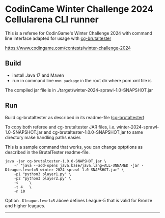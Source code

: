 # CodinCame Winter Challenge 2024 Cellularena CLI runner

This is a referee for CodinGame's Winter Challenge 2024 with command line interface adapted for usage with [cg-brutaltester](https://github.com/dreignier/cg-brutaltester)

https://www.codingame.com/contests/winter-challenge-2024

## Build

- install Java 17 and Maven
- run in command line `mvn package` in the root dir where pom.xml file is

The compiled jar file is in ./target/winter-2024-sprawl-1.0-SNAPSHOT.jar

## Run

Build cg-brutaltester as described in its readme-file ([cg-brutaltester](https://github.com/dreignier/cg-brutaltester))

To copy both referee and cg-brutaltester JAR files, i.e. winter-2024-sprawl-1.0-SNAPSHOT.jar and cg-brutaltester-1.0.0-SNAPSHOT.jar to same directory make handling paths easier.

This is a sample command that works, you can change optptions as described in the BrutalTester readme-file.

```
java -jar cg-brutaltester-1.0.0-SNAPSHOT.jar \
    -r "java --add-opens java.base/java.lang=ALL-UNNAMED -jar -Dleague.level=5 winter-2024-sprawl-1.0-SNAPSHOT.jar" \
    -p1 "python3 player1.py" \
    -p2 "python3 player2.py" \
    -s     \
    -t 4   \
    -n 10
```

Option `-Dleague.level=5` above defines League-5 that is valid for Bronze and higher leagues.

---
